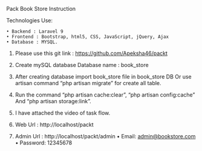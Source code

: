 Pack Book Store Instruction


Technologies Use:

    • Backend : Laravel 9
    • Frontend : Bootstrap, html5, CSS, JavaScript, jQuery, Ajax
    • Database : MYSQL.


1. Please use this git link : https://github.com/Apeksha46/packt
2. Create mySQL database Database name : book_store

3. After creating database import book_store file in book_store DB Or use artisan command
 “php artisan migrate” for create all table.
 
4. Run the command “php artisan cache:clear”, “php artisan config:cache” And “php artisan 
storage:link”.

5. I have attached the video of task flow.

6. Web Url : http://localhost/packt
7. Admin Url : http://localhost/packt/admin
    • Email: admin@bookstore.com
    • Password: 12345678


